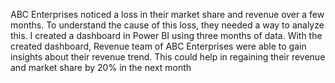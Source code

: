 ABC Enterprises noticed a loss in their market share and revenue over a few months. To understand the cause of
 this loss, they needed a way to analyze this. I created a dashboard in Power BI using three months of data.
 With the created dashboard, Revenue team of ABC Enterprises were able to gain insights about their revenue
 trend. This could help in regaining their revenue and market share by 20% in the next month
